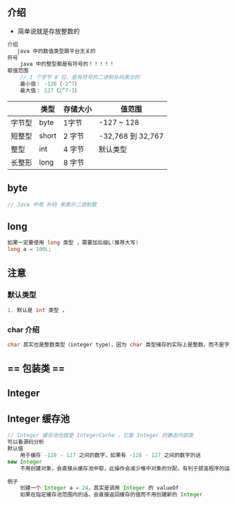 



## 介绍

* 简单说就是存放整数的

```java
介绍
   java 中的数值类型跟平台无关的
符号
    java 中的整型都是有符号的！！！！！
取值范围
    // 1 个字节 8 位，是有符号的二进制补码表示的
    最小值： -128（-2^7）
    最大值： 127（2^7-1）
```

|   | 类型  | 存储大小    | 值范围                                               |
| ----- | -------------- | ---------------------------------------------------- | ----- |
| 字节型 | byte | 1字节    | -127 ~ 128                      |
| 短整型 | short | 2 字节      | -32,768 到 32,767                                    |
| 整型 | int | 4 字节   | 默认类型 |
| 长整形 | long  | 8 字节      |                       |

## byte

```java
// Java 中⽤ 补码 来表示⼆进制数

```

## long

```java
如果一定要使用 long 类型 ，需要加后缀L(推荐大写)
long a = 100L;
```



## 注意

### 默认类型

```java
1. 默认是 int 类型 ， 
```



### char 介绍

```c
char 其实也是整数类型（integer type），因为 char 类型储存的实际上是整数，而不是字符
```



## == 包装类 == 

## Integer

## **Integer** 缓存池

```java
// Integer 缓存池也就是 IntegerCache ，它是 Integer 的静态内部类
可以看源码分析
默认值
    ⽤于缓存 -128 - 127 之间的数字，如果有 -128 - 127 之间的数字的话    
new Integer
	不⽤创建对象，会直接从缓存池中取，此操作会减少堆中对象的分配，有利于提⾼程序的运⾏效率。 
    
例子
    创建⼀个 Integer a = 24，其实是调⽤ Integer 的 valueOf
    如果在指定缓存池范围内的话，会直接返回缓存的值⽽不⽤创建新的 Integer
```

















